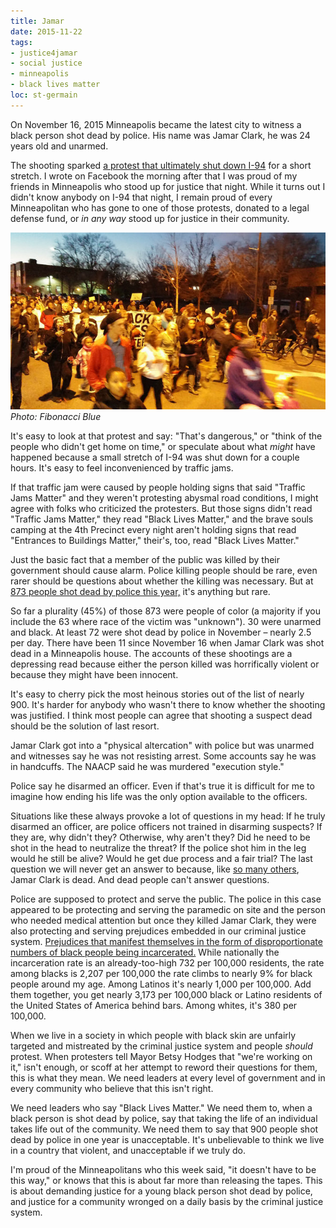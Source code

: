 ```yaml
---
title: Jamar
date: 2015-11-22
tags:
- justice4jamar
- social justice
- minneapolis
- black lives matter
loc: st-germain
---
```

On November 16, 2015 Minneapolis became the latest city to witness a black person shot dead by police. His name was Jamar Clark, he was 24 years old and unarmed.

The shooting sparked [a protest that ultimately shut down I-94](http://www.mprnews.org/story/2015/11/17/51-arrested-in-shooting-protest-that-blocked-i94) for a short stretch. I wrote on Facebook the morning after that I was proud of my friends in Minneapolis who stood up for justice that night. While it turns out I didn't know anybody on I-94 that night, I remain proud of every Minneapolitan who has gone to one of those protests, donated to a legal defense fund, or _in any way_ stood up for justice in their community.

![Black Lives Matter protest in Minneapolis.](/assets/images/jamar.jpg)
<em>Photo: Fibonacci Blue</em>

It's easy to look at that protest and say: "That's dangerous," or "think of the people who didn't get home on time," or speculate about what _might_ have happened because a small stretch of I-94 was shut down for a couple hours. It's easy to feel inconvenienced by traffic jams.

If that traffic jam were caused by people holding signs that said "Traffic Jams Matter" and they weren't protesting abysmal road conditions, I might agree with folks who criticized the protesters. But those signs didn't read "Traffic Jams Matter," they read "Black Lives Matter," and the brave souls camping at the 4th Precinct every night aren't holding signs that read "Entrances to Buildings Matter," their's, too, read "Black Lives Matter."

Just the basic fact that a member of the public was killed by their government should cause alarm. Police killing people should be rare, even rarer should be questions about whether the killing was necessary. But at [873 people shot dead by police this year,](https://www.washingtonpost.com/graphics/national/police-shootings/) it's anything but rare.

So far a plurality (45%) of those 873 were people of color (a majority if you include the 63 where race of the victim was "unknown"). 30 were unarmed and black. At least 72 were shot dead by police in November – nearly 2.5 per day. There have been 11 since November 16 when Jamar Clark was shot dead in a Minneapolis house. The accounts of these shootings are a depressing read because either the person killed was horrifically violent or because they might have been innocent.

It's easy to cherry pick the most heinous stories out of the list of nearly 900. It's harder for anybody who wasn't there to know whether the shooting was justified. I think most people can agree that shooting a suspect dead should be the solution of last resort.

Jamar Clark got into a "physical altercation" with police but was unarmed and witnesses say he was not resisting arrest. Some accounts say he was in handcuffs. The NAACP said he was murdered "execution style."

Police say he disarmed an officer. Even if that's true it is difficult for me to imagine how ending his life was the only option available to the officers.

Situations like these always provoke a lot of questions in my head: If he truly disarmed an officer, are police officers not trained in disarming suspects? If they are, why didn't they? Otherwise, why aren't they? Did he need to be shot in the head to neutralize the threat? If the police shot him in the leg would he still be alive? Would he get due process and a fair trial? The last question we will never get an answer to because, like [so many others](/2014/12/02/fear-justice-america/), Jamar Clark is dead. And dead people can't answer questions.

Police are supposed to protect and serve the public. The police in this case appeared to be protecting and serving the paramedic on site and the person who needed medical attention but once they killed Jamar Clark, they were also protecting and serving prejudices embedded in our criminal justice system. [Prejudices that manifest themselves in the form of disproportionate numbers of black people being incarcerated.](http://www.prisonpolicy.org/articles/notequal.html)  While nationally the incarceration rate is an already-too-high 732 per 100,000 residents, the rate among blacks is 2,207 per 100,000 the rate climbs to nearly 9% for black people around my age. Among Latinos it's nearly 1,000 per 100,000. Add them together, you get nearly 3,173 per 100,000 black or Latino residents of the United States of America behind bars. Among whites, it's 380 per 100,000.

When we live in a society in which people with black skin are unfairly targeted and mistreated by the criminal justice system and people _should_ protest. When protesters tell Mayor Betsy Hodges that "we're working on it," isn't enough, or scoff at her attempt to reword their questions for them, this is what they mean. We need leaders at every level of government and in every community who believe that this isn't right.

We need leaders who say "Black Lives Matter." We need them to, when a black person is shot dead by police, say that taking the life of an individual takes life out of the community. We need them to say that 900 people shot dead by police in one year is unacceptable. It's unbelievable to think we live in a country that violent, and unacceptable if we truly do.

I'm proud of the Minneapolitans who this week said, "it doesn't have to be this way," or knows that this is about far more than releasing the tapes. This is about demanding justice for a young black person shot dead by police, and justice for a community wronged on a daily basis by the criminal justice system.
